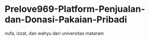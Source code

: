 # Prelove969-Platform-Penjualan-dan-Donasi-Pakaian-Pribadi
nufa, izzat, dan wahyu dari universitas mataram
